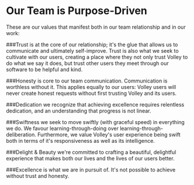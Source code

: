 Our Team is Purpose-Driven 
==
These are our values that manifest both in our team relationship and in our work: 

###Trust
is at the core of our relationship; it's the glue that allows us to communicate and ultimately self-improve. Trust is also what we seek to cultivate with our users, creating a place where they not only trust Volley to do what we say it does, but trust other users they meet through our software to be helpful and kind.  

###Honesty 
is core to our team communication. Communication is worthless without it. This applies equally to our users: Volley users will never create honest requests without first trusting Volley and its users. 

###Dedication
we recognize that achieving excellence requires relentless dedication, and an understanding that progress is not linear. 

###Swiftness 
we seek to move swiftly (with graceful speed) in everything we do. We favour learning-through-doing over learning-through-deliberation. Furthermore, we value Volley's user experience being swift both in terms of it's responsiveness as well as its intelligence. 

###Delight & Beauty
we're committed to crafting a beautiful, delightful experience that makes both our lives and the lives of  our users better. 

###Excellence
is what we are in pursuit of. It's not possible to achieve without trust and honesty. 

[](http://i.imgur.com/43Ft2j7.png?1 "Our pyramid of excellence")

